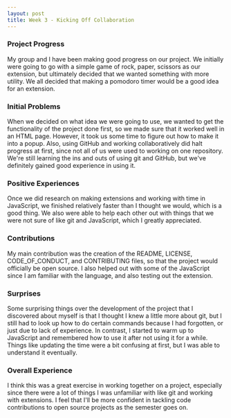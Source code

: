 ```yaml
---
layout: post
title: Week 3 - Kicking Off Collaboration
---
```

### Project Progress 

My group and I have been making good progress on our project. We initially 
were going to go with a simple game of rock, paper, scissors as our 
extension, but ultimately decided that we wanted something with more 
utility. We all decided that making a pomodoro timer would be a good idea 
for an extension.<!--more-->

### Initial Problems

When we decided on what idea we were going to use, we wanted to get the 
functionality of the project done first, so we made sure that it worked 
well in an HTML page. However, it took us some time to figure out how to 
make it into a popup. Also, using GitHub and working collaboratively did 
halt progress at first, since not all of us were used to working on one 
repository. We're still learning the ins and outs of using git and GitHub,
but we've definitely gained good experience in using it.

### Positive Experiences

Once we did research on making extensions and working with time in 
JavaScript, we finished relatively faster than I thought we would, which is 
a good thing. We also were able to help each other out with things that 
we were not sure of like git and JavaScript, which I greatly appreciated.

### Contributions

My main contribution was the creation of the README, LICENSE,
CODE_OF_CONDUCT, and CONTRIBUTING files, so that the project would 
officially be open source. I also helped out with some of the JavaScript 
since I am familiar with the language, and also testing out the extension.

### Surprises
Some surprising things over the development of the project that I 
discovered about myself is that I thought I knew a little more about git, but I still had to look up how to do certain commands because I 
had forgotten, or just due to lack of experience. In contrast, I started to 
warm up to JavaScript and remembered how to use it after not using it for a 
while. Things like updating the time were a bit confusing at first, but I 
was able to understand it eventually.

### Overall Experience

I think this was a great exercise in working together on a project, 
especially since there were a lot of things I was unfamiliar with like git 
and working with extensions. I feel that I'll be more confident in tackling 
code contributions to open source projects as the semester goes on. 